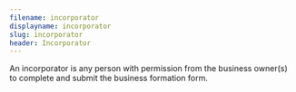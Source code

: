 ```yaml
---
filename: incorporator
displayname: incorporator
slug: incorporator
header: Incorporator
---
```


An incorporator is any person with permission from the business owner(s) to complete and submit the business formation form.
